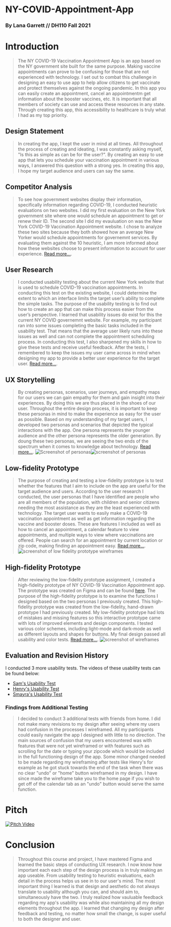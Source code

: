 # NY-COVID-Appointment-App
### By Lana Garrett // DH110 Fall 2021
# Introduction
> The NY COVID-19 Vaccination Appointment App is an app based on the NY government site built for the same purpose. Making vaccine appointments can prove to be confusing for those that are not experienced with technology. I set out to combat this challenge in designing an easy to use app to help allow citizens to get vaccinate and protect themselves against the ongoing pandemic. In this app you can easily create an appointment, cancel an appointmentm get information about the booster vaccines, etc. It is important that all members of society can use and access these resources in any state. Through creating this app, this accessibility to healthcare is truly what I had as my top priority.
## Design Statement
> In creating the app, I kept the user in mind at all times. All throughout the process of creating and ideating, I was constantly asking myself, "Is this as simple as can be for the user?". By creating an easy to use app that lets you schedule your vaccination appointment in various ways, I answered this question with a strong yes. In creating this app, I hope my target audience and users can say the same.
## Competitor Analysis
> To see how government websites display their information, specifically information regarding COVID-19, I conducted heuristic evaluations on two websites. I did my first evaluation on the New York government site where one would schedule an appointment to get or renew their ID. The second site I did my evauluation on was the New York COVID-19 Vaccination Appointment website. I chose to analyze these two sites because they both showed how an average New Yorker would schedule appointments for governemnt services. By evaluating them against the 10 heuristic, I am more informed about how these websites choose to present information to account for user experience. [Read more...](https://github.com/lanag1/Heuristic-Evaluation).
## User Research
> I conducted usability testing about the current New York website that is used to schedule COVID-19 vaccination appointments. In conducting this test on the existing website, I could determine the extent to which an interface limits the target user’s ability to complete the simple tasks. The purpose of the usability testing is to find out how to create an app that can make this process easier from the user’s perspective. I learned that usability issues do exist for this the current NY COVID governemnt website. For example, my participant ran into some issues completing the basic tasks included in the usability test. That means that the average user likely runs into these issues as well and can not complete the appointment scheduling process. In conducting this test, I also sharpened my skills in how to give these tests and receive useful feedback. After the tests, I remembered to keep the issues my user came across in mind when designing my app to provide a better user experience for the target user. [Read more...](https://github.com/lanag1/Pilot-UT).
## UX Storytelling
> By creating personas, scenarios, user journeys, and empathy maps for our users we can gain empathy for them and gain insight into their experiences. By doing this we are thus placed in the shoes of our user. Throughout the entire design process, it is important to keep these personas in mind to make the experience as easy for the user as possible. Based on my understanding of my target users, I developed two personas and scenarios that depicted the typical interactions with the app. One persona represents the younger audience and the other persona represents the older generation. By doung these two personas, we are seeing the two ends of the spectrum when it comes to knowledge about technology. [Read more...](https://github.com/lanag1/Persona-and-Scenario).
> ![Screenshot of personas](marryannpersona.png)![screenshot of personas](sallysuepersona.png)
## Low-fidelity Prototype
> The purpose of creating and testing a low-fidelity prototype is to test whether the features that I aim to include on the app are useful for the target audience and users. According to the user research I conducted, the user personas that I have identified are people who are all members of the population, with children and senior citizens needing the most assistance as they are the least experienced with technology. The target user wants to easily make a COVID-19 vaccination appointment as well as get information regarding the vaccine and booster doses. These are features I included as well as how to cancel an appointment, a calendar feature to view appointments, and multiple ways to view where vaccinations are offered. People can search for an appointment by current location or zip code, making finding an appointment easy. [Read more...](https://github.com/lanag1/UX-Design-of-a-Government-Website).
![screenshot of low fidelity prototype wireframes](lowfid.png)
## High-fidelity Prototype
> After reviewing the low-fidelity prototype assignment, I created a high-fidelity prototype of NY COVID-19 Vaccination Appointment app. The prototype was created on Figma and can be found [here](https://www.figma.com/proto/zQde8zfSSDwme3zbCvIUJ6/Untitled?node-id=1%3A6&scaling=scale-down&page-id=0%3A1&starting-point-node-id=1%3A6&show-proto-sidebar=1). The purpose of the high-fidelity prototype is to examine the functions I designed based on the two personas I previously created. This high-fidelity prototype was created from the low-fidelity, hand-drawn prototype I had previously created. My low-fidelity prototype had lots of mistakes and missing features so this interactive prototype came with lots of improved elements and design components. I tested various color schemes, including light-mode and dark-mode as well as different layouts and shapes for buttons. My final design passed all usability and color tests. [Read more...](https://github.com/lanag1/A08-High-Fidelity-Interactive-Prototype).
![screenshot of wireframes](wireframes.png)
## Evaluation and Revision History
I conducted 3 more usability tests. The videos of these usability tests can be found below:
* [Sam's Usability Test](https://youtu.be/eQfhz4ft9Kg)
* [Henry's Usability Test](https://youtu.be/mJJl1pd2Sa4)
* [Smayra's Usability Test](https://youtu.be/yzspJebfewQ)
### Findings from Additional Testing
> I decided to conduct 3 additional tests with friends from home. I did not make many revisions to my design after seeing where my users had confusion in the processes I wireframed. All my participants could easily navigate the app I designed with little to no direction. The main sources of confusion that my users encountered was with features that were not yet wireframed or with features such as scrolling for the date or typing your zipcode which would be included in the full functioning design of the app. Some minor changed needed to be made regarding my wireframing after tests like Henry's for example as he got stuck towards the end of the task when there was no clear "undo" or "home" button wireframed in my design. I have since made the wireframe take you to the home page if you wish to get off of the calendar tab as an "undo" button would serve the same function.
# Pitch
[![Pitch Video](http://img.youtube.com/vi/ihqNeGOougQ/0.jpg)](https://www.youtube.com/watch?v=ihqNeGOougQ "Pitch Video")
# Conclusion
> Throughout this course and project, I have mastered Figma and learned the basic steps of conducting UX research. I now know how important each each step of the design process is in truly making an app useable. From usability testing to heuristic evaluations, each detail in the process helps us see in to our user's mind.
The most important thing I learned is that design and aesthetic do not always translate to usability although you can, and should aim to, simultaneously have the two. I truly realized how vauluable feedback regarding my app's usability was while also maintaining all my design elements throughout the app. I learned that changing my design after feedback and testing, no matter how small the change, is super useful to both the designer and user.

